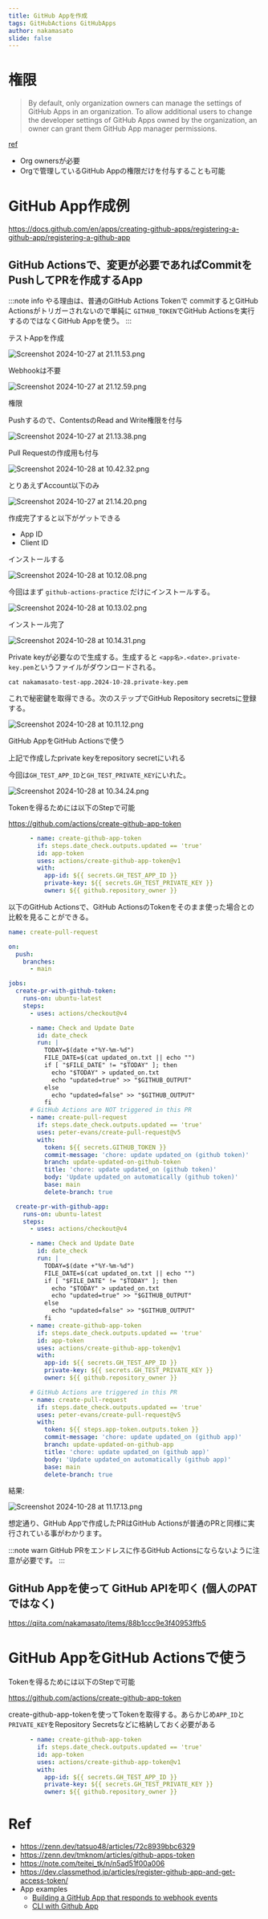 ```yaml
---
title: GitHub Appを作成
tags: GitHubActions GitHubApps
author: nakamasato
slide: false
---
```

<!-- # GitHub App-->

<!--GitHub Appでできること -->

# 権限

> By default, only organization owners can manage the settings of GitHub Apps in an organization. To allow additional users to change the developer settings of GitHub Apps owned by the organization, an owner can grant them GitHub App manager permissions.

[ref](https://docs.github.com/en/apps/creating-github-apps/about-creating-github-apps/about-creating-github-apps)

- Org ownersが必要
- Orgで管理しているGitHub Appの権限だけを付与することも可能

# GitHub App作成例

https://docs.github.com/en/apps/creating-github-apps/registering-a-github-app/registering-a-github-app

## GitHub Actionsで、変更が必要であればCommitをPushしてPRを作成するApp

:::note info
やる理由は、普通のGitHub Actions Tokenで commitするとGitHub Actionsがトリガーされないので単純に `GITHUB_TOKEN`でGitHub Actionsを実行するのではなくGitHub Appを使う。
:::

テストAppを作成


![Screenshot 2024-10-27 at 21.11.53.png](https://qiita-image-store.s3.ap-northeast-1.amazonaws.com/0/7059/a4ba81fa-bbd9-1255-c8f6-22fa12c36d62.png)

Webhookは不要

![Screenshot 2024-10-27 at 21.12.59.png](https://qiita-image-store.s3.ap-northeast-1.amazonaws.com/0/7059/26effe92-05e2-ceba-742b-a7a295dcc4d8.png)

権限

Pushするので、ContentsのRead and Write権限を付与

![Screenshot 2024-10-27 at 21.13.38.png](https://qiita-image-store.s3.ap-northeast-1.amazonaws.com/0/7059/3b378c2a-5bac-2348-cfee-312a175103a5.png)

Pull Requestの作成用も付与

![Screenshot 2024-10-28 at 10.42.32.png](https://qiita-image-store.s3.ap-northeast-1.amazonaws.com/0/7059/923e74cd-af25-3ecb-f302-4022ba9cf7f9.png)


とりあえずAccount以下のみ

![Screenshot 2024-10-27 at 21.14.20.png](https://qiita-image-store.s3.ap-northeast-1.amazonaws.com/0/7059/040563c3-a502-9a33-f69b-614dedad8785.png)

作成完了すると以下がゲットできる

- App ID
- Client ID


インストールする

![Screenshot 2024-10-28 at 10.12.08.png](https://qiita-image-store.s3.ap-northeast-1.amazonaws.com/0/7059/4ed967ef-d1dc-fa51-9c83-eb99635ccefa.png)

今回はまず `github-actions-practice` だけにインストールする。

![Screenshot 2024-10-28 at 10.13.02.png](https://qiita-image-store.s3.ap-northeast-1.amazonaws.com/0/7059/4055dba5-111b-95f8-7b58-e72633057ad4.png)

インストール完了

![Screenshot 2024-10-28 at 10.14.31.png](https://qiita-image-store.s3.ap-northeast-1.amazonaws.com/0/7059/30435164-005a-cdc1-ba83-ed667a01b84b.png)


Private keyが必要なので生成する。生成すると `<app名>.<date>.private-key.pem`というファイルがダウンロードされる。

```
cat nakamasato-test-app.2024-10-28.private-key.pem
```

これで秘密鍵を取得できる。次のステップでGitHub Repository secretsに登録する。

![Screenshot 2024-10-28 at 10.11.12.png](https://qiita-image-store.s3.ap-northeast-1.amazonaws.com/0/7059/8e026f7b-dd7b-1cb5-bdbb-b62dbb58295d.png)


GitHub AppをGitHub Actionsで使う

上記で作成したprivate keyをrepository secretにいれる

今回は`GH_TEST_APP_ID`と`GH_TEST_PRIVATE_KEY`にいれた。

![Screenshot 2024-10-28 at 10.34.24.png](https://qiita-image-store.s3.ap-northeast-1.amazonaws.com/0/7059/9273a77e-15f7-5f74-e519-8b162b85a256.png)

Tokenを得るためには以下のStepで可能

https://github.com/actions/create-github-app-token

```yaml
      - name: create-github-app-token
        if: steps.date_check.outputs.updated == 'true'
        id: app-token
        uses: actions/create-github-app-token@v1
        with:
          app-id: ${{ secrets.GH_TEST_APP_ID }}
          private-key: ${{ secrets.GH_TEST_PRIVATE_KEY }}
          owner: ${{ github.repository_owner }}
```

以下のGitHub Actionsで、GitHub ActionsのTokenをそのまま使った場合との比較を見ることができる。

```yaml
name: create-pull-request

on:
  push:
    branches:
      - main

jobs:
  create-pr-with-github-token:
    runs-on: ubuntu-latest
    steps:
      - uses: actions/checkout@v4

      - name: Check and Update Date
        id: date_check
        run: |
          TODAY=$(date +"%Y-%m-%d")
          FILE_DATE=$(cat updated_on.txt || echo "")
          if [ "$FILE_DATE" != "$TODAY" ]; then
            echo "$TODAY" > updated_on.txt
            echo "updated=true" >> "$GITHUB_OUTPUT"
          else
            echo "updated=false" >> "$GITHUB_OUTPUT"
          fi
      # GitHub Actions are NOT triggered in this PR
      - name: create-pull-request
        if: steps.date_check.outputs.updated == 'true'
        uses: peter-evans/create-pull-request@v5
        with:
          token: ${{ secrets.GITHUB_TOKEN }}
          commit-message: 'chore: update updated_on (github token)'
          branch: update-updated-on-github-token
          title: 'chore: update updated_on (github token)'
          body: 'Update updated_on automatically (github token)'
          base: main
          delete-branch: true

  create-pr-with-github-app:
    runs-on: ubuntu-latest
    steps:
      - uses: actions/checkout@v4

      - name: Check and Update Date
        id: date_check
        run: |
          TODAY=$(date +"%Y-%m-%d")
          FILE_DATE=$(cat updated_on.txt || echo "")
          if [ "$FILE_DATE" != "$TODAY" ]; then
            echo "$TODAY" > updated_on.txt
            echo "updated=true" >> "$GITHUB_OUTPUT"
          else
            echo "updated=false" >> "$GITHUB_OUTPUT"
          fi
      - name: create-github-app-token
        if: steps.date_check.outputs.updated == 'true'
        id: app-token
        uses: actions/create-github-app-token@v1
        with:
          app-id: ${{ secrets.GH_TEST_APP_ID }}
          private-key: ${{ secrets.GH_TEST_PRIVATE_KEY }}
          owner: ${{ github.repository_owner }}

      # GitHub Actions are triggered in this PR
      - name: create-pull-request
        if: steps.date_check.outputs.updated == 'true'
        uses: peter-evans/create-pull-request@v5
        with:
          token: ${{ steps.app-token.outputs.token }}
          commit-message: 'chore: update updated_on (github app)'
          branch: update-updated-on-github-app
          title: 'chore: update updated_on (github app)'
          body: 'Update updated_on automatically (github app)'
          base: main
          delete-branch: true
```

結果:

![Screenshot 2024-10-28 at 11.17.13.png](https://qiita-image-store.s3.ap-northeast-1.amazonaws.com/0/7059/9d7055e6-535e-4d28-b38b-3fe3511ba54d.png)

想定通り、GitHub Appで作成したPRはGitHub Actionsが普通のPRと同様に実行されている事がわかります。

:::note warn
GitHub PRをエンドレスに作るGitHub Actionsにならないように注意が必要です。
:::

## GitHub Appを使って GitHub APIを叩く (個人のPATではなく)

https://qiita.com/nakamasato/items/88b1ccc9e3f40953ffb5

# GitHub AppをGitHub Actionsで使う

Tokenを得るためには以下のStepで可能

https://github.com/actions/create-github-app-token

create-github-app-tokenを使ってTokenを取得する。あらかじめ`APP_ID`と`PRIVATE_KEY`をRepository Secretsなどに格納しておく必要がある

```yaml
      - name: create-github-app-token
        if: steps.date_check.outputs.updated == 'true'
        id: app-token
        uses: actions/create-github-app-token@v1
        with:
          app-id: ${{ secrets.GH_TEST_APP_ID }}
          private-key: ${{ secrets.GH_TEST_PRIVATE_KEY }}
          owner: ${{ github.repository_owner }}
```


# Ref

- https://zenn.dev/tatsuo48/articles/72c8939bbc6329
- https://zenn.dev/tmknom/articles/github-apps-token
- https://note.com/teitei_tk/n/n5ad51f00a006
- https://dev.classmethod.jp/articles/register-github-app-and-get-access-token/
- App examples
    - [Building a GitHub App that responds to webhook events](https://docs.github.com/en/apps/creating-github-apps/guides/building-a-github-app-that-responds-to-webhook-events)
    - [CLI with Github App](https://docs.github.com/en/apps/creating-github-apps/writing-code-for-a-github-app/building-a-cli-with-a-github-app)

